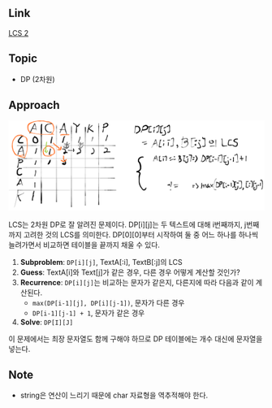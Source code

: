## Link
[LCS 2](https://www.acmicpc.net/problem/9252)

## Topic
- DP (2차원)

## Approach
![approach](./approach.png)  

LCS는 2차원 DP로 잘 알려진 문제이다. DP[i][j]는 두 텍스트에 대해 i번째까지, j번째까지 고려한 것의 LCS를 의미한다. DP[0][0]부터 시작하여 둘 중 어느 하나를 하나씩 늘려가면서 비교하면 테이블을 끝까지 채울 수 있다.

1. **Subproblem**: `DP[i][j]`, TextA[:i], TextB[:j]의 LCS
2. **Guess**: TextA[i]와 Text[j]가 같은 경우, 다른 경우 어떻게 계산할 것인가?
3. **Recurrence**: `DP[i][j]`는 비교하는 문자가 같은지, 다른지에 따라 다음과 같이 계산된다.
   - `max(DP[i-1][j], DP[i][j-1])`, 문자가 다른 경우
   - `DP[i-1][j-1] + 1`, 문자가 같은 경우
4. **Solve**: `DP[I][J]`

이 문제에서는 최장 문자열도 함께 구해야 하므로 DP 테이블에는 개수 대신에 문자열을 넣는다.

## Note
- string은 연산이 느리기 때문에 char 자료형을 역추적해야 한다.